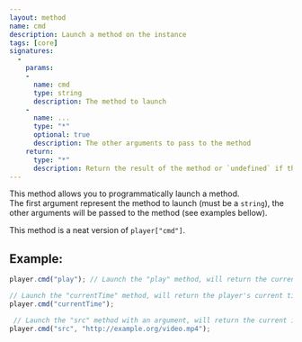 ```yaml
---
layout: method
name: cmd
description: Launch a method on the instance
tags: [core]
signatures:
  -
    params:
    -
      name: cmd
      type: string
      description: The method to launch
    -
      name: ...
      type: "*"
      optional: true
      description: The other arguments to pass to the method
    return:
      type: "*"
      description: Return the result of the method or `undefined` if the method doesn't exists
---
```


This method allows you to programmatically launch a method.  
The first argument represent the method to launch (must be a `string`), the other arguments will be passed to the method (see examples bellow).

This method is a neat version of `player["cmd"]`.

## Example:
```js
player.cmd("play"); // Launch the "play" method, will return the current instance

// Launch the "currentTime" method, will return the player's current time
player.cmd("currentTime");

 // Launch the "src" method with an argument, will return the current instance
player.cmd("src", "http://example.org/video.mp4");
```